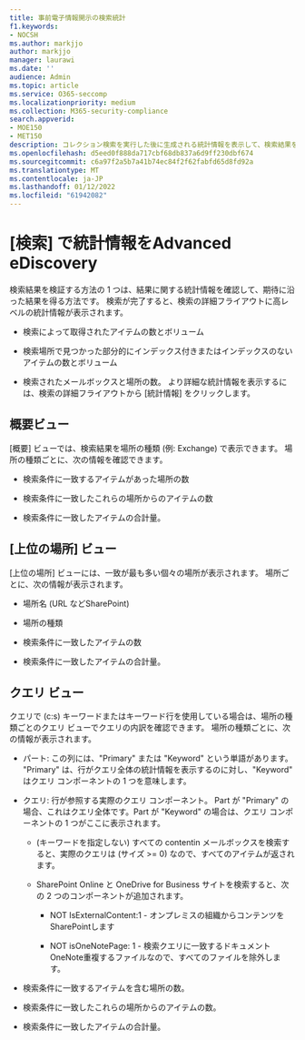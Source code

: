 ```yaml
---
title: 事前電子情報開示の検索統計
f1.keywords:
- NOCSH
ms.author: markjjo
author: markjjo
manager: laurawi
ms.date: ''
audience: Admin
ms.topic: article
ms.service: O365-seccomp
ms.localizationpriority: medium
ms.collection: M365-security-compliance
search.appverid:
- MOE150
- MET150
description: コレクション検索を実行した後に生成される統計情報を表示して、検索結果を検証Advanced eDiscovery。
ms.openlocfilehash: d5eed0f888da717cbf68db837a6d9ff230dbf674
ms.sourcegitcommit: c6a97f2a5b7a41b74ec84f2f62fabfd65d8fd92a
ms.translationtype: MT
ms.contentlocale: ja-JP
ms.lasthandoff: 01/12/2022
ms.locfileid: "61942082"
---
```

# <a name="search-statistics-in-advanced-ediscovery"></a>[検索] で統計情報をAdvanced eDiscovery

検索結果を検証する方法の 1 つは、結果に関する統計情報を確認して、期待に沿った結果を得る方法です。 検索が完了すると、検索の詳細フライアウトに高レベルの統計情報が表示されます。

- 検索によって取得されたアイテムの数とボリューム

- 検索場所で見つかった部分的にインデックス付きまたはインデックスのないアイテムの数とボリューム

- 検索されたメールボックスと場所の数。
より詳細な統計情報を表示するには、検索の詳細フライアウトから [統計情報] をクリックします。

## <a name="summary-view"></a>概要ビュー

[概要] ビューでは、検索結果を場所の種類 (例: Exchange) で表示できます。 場所の種類ごとに、次の情報を確認できます。

- 検索条件に一致するアイテムがあった場所の数

- 検索条件に一致したこれらの場所からのアイテムの数

- 検索条件に一致したアイテムの合計量。

## <a name="top-locations-view"></a>[上位の場所] ビュー

[上位の場所] ビューには、一致が最も多い個々の場所が表示されます。 場所ごとに、次の情報が表示されます。

- 場所名 (URL などSharePoint)

- 場所の種類

- 検索条件に一致したアイテムの数

- 検索条件に一致したアイテムの合計量。

## <a name="queries-view"></a>クエリ ビュー

クエリで (c:s) キーワードまたはキーワード行を使用している場合は、場所の種類ごとのクエリ ビューでクエリの内訳を確認できます。 場所の種類ごとに、次の情報が表示されます。

- パート: この列には、"Primary" または "Keyword" という単語があります。 "Primary" は、行がクエリ全体の統計情報を表示するのに対し、"Keyword" はクエリ コンポーネントの 1 つを意味します。

- クエリ: 行が参照する実際のクエリ コンポーネント。 Part が "Primary" の場合、これはクエリ全体です。Part が "Keyword" の場合は、クエリ コンポーネントの 1 つがここに表示されます。
  
  - (キーワードを指定しない) すべての contentin メールボックスを検索すると、実際のクエリは (サイズ >= 0) なので、すべてのアイテムが返されます。
  
  - SharePoint Online と OneDrive for Business サイトを検索すると、次の 2 つのコンポーネントが追加されます。
    
    - NOT IsExternalContent:1 - オンプレミスの組織からコンテンツをSharePointします
    
    - NOT isOneNotePage: 1 - 検索クエリに一致するドキュメントOneNote重複するファイルなので、すべてのファイルを除外します。

- 検索条件に一致するアイテムを含む場所の数。

- 検索条件に一致したこれらの場所からのアイテムの数。

- 検索条件に一致したアイテムの合計量。
